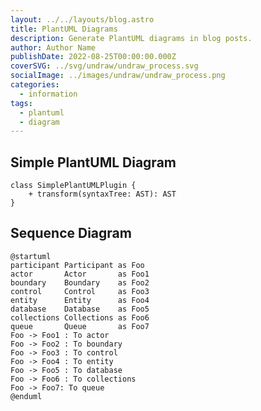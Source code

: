 ```yaml
---
layout: ../../layouts/blog.astro
title: PlantUML Diagrams
description: Generate PlantUML diagrams in blog posts.
author: Author Name
publishDate: 2022-08-25T00:00:00.000Z
coverSVG: ../svg/undraw/undraw_process.svg
socialImage: ../images/undraw/undraw_process.png
categories:
  - information
tags:
  - plantuml
  - diagram
---
```


## Simple PlantUML Diagram

```plantuml Simple Example
class SimplePlantUMLPlugin {
    + transform(syntaxTree: AST): AST
}
```

## Sequence Diagram

```plantuml Declaring participant
@startuml
participant Participant as Foo
actor       Actor       as Foo1
boundary    Boundary    as Foo2
control     Control     as Foo3
entity      Entity      as Foo4
database    Database    as Foo5
collections Collections as Foo6
queue       Queue       as Foo7
Foo -> Foo1 : To actor 
Foo -> Foo2 : To boundary
Foo -> Foo3 : To control
Foo -> Foo4 : To entity
Foo -> Foo5 : To database
Foo -> Foo6 : To collections
Foo -> Foo7: To queue
@enduml
```
